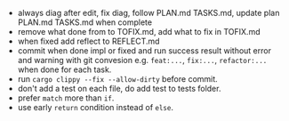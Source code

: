 - always diag after edit, fix diag, follow PLAN.md TASKS.md, update plan PLAN.md TASKS.md when complete
- remove what done from to TOFIX.md, add what to fix in TOFIX.md
- when fixed add reflect to REFLECT.md
- commit when done impl or fixed and run success result without error and warning with git convesion e.g. `feat:...`, `fix:...`, `refactor:...` when done for each task.
- run `cargo clippy --fix --allow-dirty`  before commit.
- don't add a test on each file, do add test to tests folder.
- prefer `match` more than `if`.
- use early `return` condition instead of `else`.
